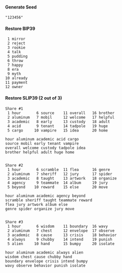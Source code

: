 

#### Generate Seed

    "123456"


#### Restore BIP39

     1 mirror
     2 reject
     3 rookie
     4 talk
     5 pudding
     6 throw
     7 happy
     8 era
     9 myth
    10 already
    11 payment
    12 owner


#### Restore SLIP39 (2 out of 3)

    Share #1
     1 hour       6 source    11 overall   16 brother
     2 aluminum   7 mobil     12 welcome   17 helpful
     3 academic   8 early     13 custody   18 adult
     4 acid       9 tenant    14 tadpole   19 huge
     5 cargo     10 vampire   15 idea      20 home
     
    hour aluminum academic acid cargo
    source mobil early tenant vampire
    overall welcome custody tadpole idea
    brother helpful adult huge home


    Share #2
     1 hour       6 scramble  11 flea      16 genre
     2 aluminum   7 sheriff   12 jury      17 spider
     3 academic   8 taught    13 artwork   18 organize
     4 agency     9 teammate  14 album     19 jury
     5 beyond    10 reward    15 else      20 move

    hour aluminum academic agency beyond
    scramble sheriff taught teammate reward
    flea jury artwork album else
    genre spider organize jury move


    Share #3
     1 hour       6 wisdom    11 boundary  16 wavy
     2 aluminum   7 chest     12 envelope  17 observe
     3 academic   8 cause     13 crisis    18 behavior
     4 always     9 chubby    14 intend    19 punish
     5 alien     10 hand      15 bumpy     20 isolate
     
    hour aluminum academic always alien
    wisdom chest cause chubby hand
    boundary envelope crisis intend bumpy
    wavy observe behavior punish isolate

